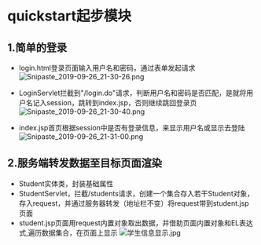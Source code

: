 # quickstart起步模块
## 1.简单的登录
- login.html登录页面输入用户名和密码，通过表单发起请求
![Snipaste_2019-09-26_21-30-26.png](http://ww1.sinaimg.cn/large/007HYXwwly1g7f19jok5fj30gi09wmxb.jpg)

- LoginServlet拦截到"/login.do"请求，判断用户名和密码是否匹配，是就将用户名记入session，跳转到index.jsp，否则继续跳回登录页
![Snipaste_2019-09-26_21-30-40.png](http://ww1.sinaimg.cn/large/0067OQVXgy1g7d8sq2wjdj30f304r74a.jpg)

- index.jsp首页根据session中是否有登录信息，来显示用户名或显示去登陆
![Snipaste_2019-09-26_21-31-00.png](http://ww1.sinaimg.cn/large/0067OQVXgy1g7d8sylkmuj30ex05ygln.jpg)


## 2.服务端转发数据至目标页面渲染
- Student实体类，封装基础属性
- StudentServlet，拦截/students请求，创建一个集合存入若干Student对象，存入request，并通过服务器转发（地址栏不变）将request带到student.jsp页面
- student.jsp页面用request内置对象取出数据，并借助页面内置对象和EL表达式,遍历数据集合，在页面上显示
![学生信息显示.jpg](http://ww1.sinaimg.cn/large/007HYXwwly1g7f1kixun1j31d00d1aan.jpg)
